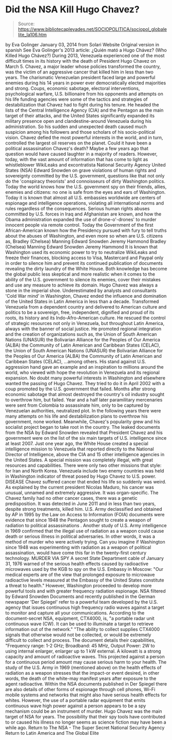 # Did the NSA Kill Hugo Chavez?

> Source: https://www.bibliotecapleyades.net/SOCIOPOLITICA/sociopol_globalelite_la106.htm

by Eva Golinger January 03, 2014
from Solari Website
Original version in spanish
See Eva Golinger's 2013 article:
¿Quién mató a Hugo Chávez?
(Who Killed Hugo Chávez?)
During 2013, Venezuela experienced one of the most difficult times in its history with the death of President Hugo Chavez on March 5.
Chavez, a major leader whose policies transformed the country, was the victim of an aggressive cancer that killed him in less than two years. The charismatic Venezuelan president faced large and powerful enemies during his 14 years in power ever democratically elected majorities and strong.
Coups, economic sabotage, electoral interventions, psychological warfare, U.S. billionaire from his opponents and attempts on his life funding agencies were some of the tactics and strategies of destabilization that Chavez had to fight during his tenure. He headed the lists of the Central Intelligence Agency (CIA) and the Pentagon as the main target of their attacks, and the United States significantly expanded its military presence open and clandestine-around Venezuela during his administration.
So his sudden and unexpected death caused much suspicion among his followers and those scholars of his socio-political vision. Chavez defied the most powerful interests in the world, and in turn, controlled the largest oil reserves on the planet.
Could it have been a political assassination Chavez's death? Maybe a few years ago that question would have caused laughter in a majority of readers. However, today, with the vast amount of information that has come to light as whistleblower WikiLeaks and excontratista National Security Agency United States (NSA) Edward Snowden on grave violations of human rights and sovereignty committed by the U.S. government, questions like that not only do the 'conspiracy theorists' and connoisseurs of dirty Washington politics.
Today the world knows how the U.S. government spy on their friends, allies, enemies and citizens: no one is safe from the eyes and ears of Washington. Today it is known that almost all U.S. embassies worldwide are centers of espionage and intelligence operations, violating all international norms and rules regardless of the consequences.
Serious human rights abuses committed by U.S. forces in Iraq and Afghanistan are known, and how the Obama administration expanded the use of drone-o'-drones' to murder innocent people via remote control. Today the Government of the first African-American known how the Presidency pursued with fury to tell truths about the abuses of Washington, and even more so when are U.S. citizens as,
Bradley (Chelsea) Manning Edward Snowden Jeremy Hammond
Bradley (Chelsea) Manning
Edward Snowden
Jeremy Hammond
It is known that Washington used its economic power to try to neutralize WikiLeaks and freeze their finances, blocking access to Visa, Mastercard and Paypal only in order to silence him and prevent its continued publication of documents revealing the dirty laundry of the White House. Both knowledge has become the global public less skeptical and more realistic when it comes to the ability of the U.S. government to silence its enemies, cover their mistakes and use any measure to achieve its domain. Hugo Chavez was always a stone in the imperial shoe. Underestimated by analysts and consultants 'Cold War mind' in Washington, Chavez ended the influence and domination of the United States in Latin America in less than a decade.
Transformed Venezuela from a dependent country and delivered to American culture and politics to be a sovereign, free, independent, dignified and proud of its roots, its history and its Indo-Afro-American culture.
He rescued the control of strategic resources not only in Venezuela, but throughout Latin America, always with the banner of social justice. He promoted regional integration and the creation of organizations such as,
the Union of South American Nations (UNASUR) the Bolivarian Alliance for the Peoples of Our America (ALBA) the Community of Latin American and Caribbean States (CELAC),
the Union of South American Nations (UNASUR)
the Bolivarian Alliance for the Peoples of Our America (ALBA)
the Community of Latin American and Caribbean States (CELAC),
...among others.
His stand against U.S. aggression hand gave an example and an inspiration to millions around the world, who viewed with hope the revolution in Venezuela and its regional expansion. No doubt many powerful interests in Washington and elsewhere wanted the passing of Hugo Chavez. They tried to do it in April 2002 with a coup promoted by the U.S. government that failed.
Months after strong economic sabotage that almost destroyed the country's oil industry sought to overthrow him, but failed. Year and a half later paramilitary mercenaries were sent from Colombia to assassinate him, only to be captured by Venezuelan authorities, neutralized plot. In the following years there were many attempts on his life and destabilization plans to overthrow his government, none worked.
Meanwhile, Chavez's popularity grew and his socialist project began to take root in the country. The leaked documents from the NSA by Edward Snowden revealed that President Chavez and his government were on the list of the six main targets of U.S. intelligence since at least 2007.
Just one year ago, the White House created a special intelligence mission to Venezuela that reported directly to the National Director of Intelligence, above the CIA and 15 other intelligence agencies in the United States. A special mission was completely illegal, with great resources and capabilities. There were only two other missions that style: for Iran and North Korea.
Venezuela include two enemy countries was held in Washington indicator of threat posed by Hugo Chavez to U.S. power.
DISEASE Chavez suffered cancer that ended his life so suddenly was weird.
As explained by the current president Nicolas Maduro, his cancer was unusual, unnamed and extremely aggressive. It was organ-specific. The Chavez family had no other cancer cases, there was a genetic predisposition. It was detected in June 2011 and in less than two years, despite strong treatments, killed him. U.S. Army declassified and obtained by AP in 1995 by the Law on Access to Information (FOIA) documents were evidence that since 1948 the Pentagon sought to create a weapon of radiation to political assassinations . Another study of U.S. Army intelligence in 1969 confirmed that the illegal use of radiation as a weapon could cause death or serious illness in political adversaries. In other words, it was a method of murder who were actively trying. Can you imagine if Washington since 1948 was experimenting with radiation as a weapon of political assassination, would have come this far in the twenty-first century technology.
MURDER VIA SPY A secret State Department cable of January 31, 1976 warned of the serious health effects caused by radioactive microwaves used by the KGB to spy on the U.S. Embassy in Moscow:
"Our medical experts are of the view that prolonged exposure to microwave radioactive levels measured at the Embassy of the United States constitute a threat to health."
However, Washington proceeded to develop more powerful tools and with greater frequency radiation espionage. NSA filtered by Edward Snowden Documents and recently published in the German newspaper 'Der Spiegel' refer to a powerful team developed by the U.S. agency that issues continuous high frequency radio waves against a target to monitor and capture all your communications.
According to the document-secret NSA, equipment, CTX4000, is,
"a portable radar unit continuous wave (CW). It can be used to illuminate a target to retrieve information out of the network." "The ability to collect supplies CTX4000 signals that otherwise would not be collected, or would be extremely difficult to collect and process.
The document details their capabilities,
"Frequency range: 1-2 GHz; Broadband: 45 MHz, Output Power: 2W to using internal enlarger, enlarger up to 1 kW external.
A kilowatt is a strong capacity and amount of radioactive waves.
This projected against a person for a continuous period amount may cause serious harm to your health.
The study of the U.S. Army in 1969 (mentioned above) on the health effects of radiation as a weapon stresses that the impact-or event desired, in other words, the death of the white-may manifest years after exposure to the agent radioactive. Within the NSA documents published in Der Spiegel there are also details of other forms of espionage through cell phones, Wi-Fi mobile systems and networks that might also have serious health effects for whites.
However, the use of a portable radar equipment that emits continuous wave high power against a person appears to be a spy mechanism could be an instrument of murder. Hugo Chavez was the main target of NSA for years.
The possibility that their spy tools have contributed to or caused his illness no longer seems as science fiction may have been a while ago.
Return to The NSA - The Super Secret National Security Agency
Return to Latin America and The Global Elite
